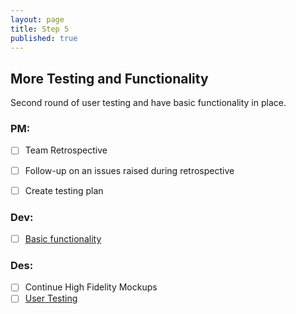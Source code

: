 ```yaml
---
layout: page
title: Step 5
published: true
---
```



## More Testing and Functionality

Second round of user testing and have basic functionality in place.

### PM:
* [ ] Team Retrospective
* [ ] Follow-up on an issues raised during retrospective
* [ ] Create testing plan


### Dev:
* [ ] [Basic functionality](basic-functionality.md)

### Des:
* [ ] Continue High Fidelity Mockups
* [ ] [User Testing](user-testing.md)
